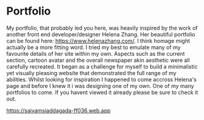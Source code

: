 # Portfolio

My portfolio, that probably led you here, was heavily inspired by the work of another front end developer/designer Helena Zhang. Her beautiful portfolio can be found here: https://www.helenazhang.com/. I think homage might actually be a more fitting word. I tried my best to emulate many of my favourite details of her site within my own. Aspects such as the current section, cartoon avatar and the overall newspaper akin aesthetic were all carefully recreated. It began as a challenge for myself to build a minimalistic yet visually pleasing website that demonstrated the full range of my abilities. Whilst looking for inspiration I happened to come accross Helena's page and before I knew it i was designing one of my own. One of my many portfolios to come. If you havent viewed it already please be sure to check it out. 

https://saivamsiaddagada-ff036.web.app

